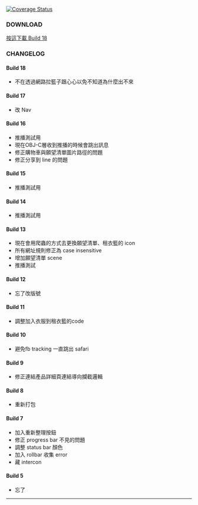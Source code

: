 [![Coverage Status](https://coveralls.io/repos/github/e39a562r/AmazeLeanRelease/badge.svg?branch=master)](https://coveralls.io/github/e39a562r/AmazeLeanRelease?branch=master)

### DOWNLOAD
<a href='itms-services://?action=download-manifest&url=https://kamigami.e39a562r.tw/public/amaze/18/manifest.plist'> 按這下載 Build 18 </a>

### CHANGELOG

#### Build 18
- 不在透過網路拉籃子跟心心以免不知道為什麼出不來

#### Build 17
- 改 Nav

#### Build 16
- 推播測試用
- 現在OBJ-C層收到推播的時候會跳出訊息
- 修正購物車與願望清單圖片路徑的問題
- 修正分享到 line 的問題

#### Build 15
- 推播測試用

#### Build 14
- 推播測試用

#### Build 13
- 現在會用爬蟲的方式去更換願望清單、租衣籃的 icon
- 所有網址規則修正為 case insensitive
- 增加願望清單 scene
- 推播測試

#### Build 12
- 忘了改版號

#### Build 11
- 調整加入衣服到租衣籃的code

#### Build 10
- 避免fb tracking 一直跳出 safari

#### Build 9
- 修正連結產品詳細頁連結導向攔截邏輯

#### Build 8
- 重新打包

#### Build 7
- 加入重新整理按鈕
- 修正 progress bar 不見的問題
- 調整 status bar 顏色
- 加入 rollbar 收集 error
- 藏 intercon

#### Build 5
- 忘了

---
